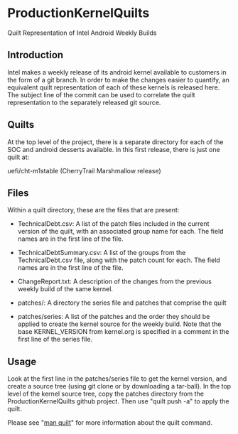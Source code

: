 # ProductionKernelQuilts

Quilt Representation of Intel Android Weekly Builds

## Introduction

Intel makes a weekly release of its android kernel available to
customers in the form of a git branch. In order to make the changes
easier to quantify, an equivalent quilt representation of each of these
kernels is released here. The subject line of the commit can be used to
correlate the quilt representation to the separately released git source.

## Quilts

At the top level of the project, there is a separate directory for each
of the SOC and android desserts available. In this first release, there
is just one quilt at:

uefi/cht-m1stable (CherryTrail Marshmallow release)

## Files

Within a quilt directory, these are the files that are present:

- TechnicalDebt.csv: A list of the patch files included in the current
  version of the quilt, with an associated group name for each. The field
  names are in the first line of the file.

- TechnicalDebtSummary.csv: A list of the groups from the
  TechnicalDebt.csv file, along with the patch count for each. The field
  names are in the first line of the file.

- ChangeReport.txt: A description of the changes from the previous weekly
  build of the same kernel.

- patches/: A directory the series file and patches that comprise the quilt

- patches/series: A list of the patches and the order they should be
  applied to create the kernel source for the weekly build. Note that the
  base KERNEL_VERSION from kernel.org is specified in a comment in the
  first line of the series file.

## Usage

Look at the first line in the patches/series file to get the kernel
version, and create a source tree (using git clone or by downloading a
tar-ball). In the top level of the kernel source tree, copy the patches
directory from the ProductionKernelQuilts github project. Then use
"quilt push -a" to apply the quilt.

Please see "[man quilt](http://linux.die.net/man/1/quilt)" for more information about the quilt command.
